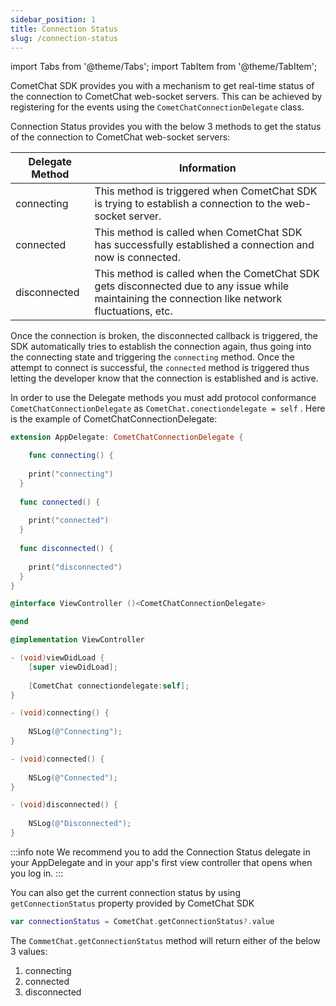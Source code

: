 ```yaml
---
sidebar_position: 1
title: Connection Status
slug: /connection-status
---
```

import Tabs from '@theme/Tabs';
import TabItem from '@theme/TabItem';

CometChat SDK provides you with a mechanism to get real-time status of the connection to CometChat web-socket servers. This can be achieved by registering for the events using the `CometChatConnectionDelegate` class.

Connection Status provides you with the below 3 methods to get the status of the connection to CometChat web-socket servers:

| Delegate Method | Information | 
| ---- | ---- | 
| connecting | This method is triggered when CometChat SDK is trying to establish a connection to the web-socket server. | 
| connected | This method is called when CometChat SDK has successfully established a connection and now is connected. | 
| disconnected | This method is called when the CometChat SDK gets disconnected due to any issue while maintaining the connection like network fluctuations, etc. | 


Once the connection is broken, the disconnected callback is triggered, the SDK automatically tries to establish the connection again, thus going into the connecting state and triggering the `connecting` method. Once the attempt to connect is successful, the `connected` method is triggered thus letting the developer know that the connection is established and is active.

In order to use the Delegate methods you must add protocol conformance `CometChatConnectionDelegate` as `CometChat.conectiondelegate = self` . Here is the example of CometChatConnectionDelegate:

<Tabs>
<TabItem value="Swift" label="Swift">

```swift
extension AppDelegate: CometChatConnectionDelegate {

	func connecting() {
    
  	print("connecting")
  }
    
  func connected() {
        
    print("connected")  
  }
    
  func disconnected() {
  
  	print("disconnected")
  }
}
```
</TabItem>
<TabItem value="Objective C" label="Objective C">

```objectivec
@interface ViewController ()<CometChatConnectionDelegate>

@end

@implementation ViewController

- (void)viewDidLoad {
    [super viewDidLoad];
    
    [CometChat connectiondelegate:self];
}

- (void)connecting() {
    
    NSLog(@"Connecting");
}

- (void)connected() {
    
    NSLog(@"Connected");
}

- (void)disconnected() {
    
    NSLog(@"Disconnected");
}
```
</TabItem>
</Tabs>





:::info note
We recommend you to add the Connection Status delegate in your AppDelegate and in your app's first view controller that opens when you log in.
:::

You can also get the current connection status by using `getConnectionStatus` property provided by CometChat SDK

<Tabs>
<TabItem value="Swift" label="Swift">

```swift
var connectionStatus = CometChat.getConnectionStatus?.value
```
</TabItem>
</Tabs>



The `CommetChat.getConnectionStatus` method will return either of the below 3 values:
1. connecting
2. connected
3. disconnected